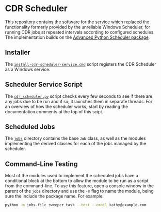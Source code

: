 # CDR Scheduler

This repository contains the software for the service which replaced
the functionality formerly provided by the unreliable Windows
Scheduler, for running CDR jobs at repeated intervals according to
configured schedules. The implementation builds on the [Advanced
Python Scheduler package](https://apscheduler.readthedocs.io/).

## Installer

The [`install-cdr-scheduler-service.cmd`](install-cdr-sacheduler-service.cmd)
script registers the CDR Scheduler as a Windows service.

## Scheduler Service Script

The [`cdr_scheduler.py`](cdr_scheduler.py) script checks every few
seconds to see if there are any jobs due to be run and if so, it
launches them in separate threads. For an overview of how the scheduler
works, start by reading the documentation comments at the top of this
scipt.

## Scheduled Jobs

The [`jobs`](jobs) directory contains the base `Job` class, as well as
the modules implementing the derived classes for each of the jobs
managed by the scheduler.

## Command-Line Testing

Most of the modules used to implement the scheduled jobs have a conditional
block at the bottom to allow the module to be run as a script from the
command-line. To use this feature, open a console window in the parent
of the `jobs` directory and use the `-m` flag to name the module, being
sure the include the package name. For example:

```bash
python -m jobs.file_sweeper_task --test --email kathy@example.com
```